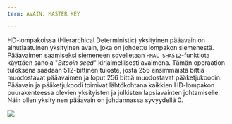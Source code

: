 ```yaml
---
term: AVAIN: MASTER KEY

---
```

HD-lompakoissa (Hierarchical Deterministic) yksityinen pääavain on ainutlaatuinen yksityinen avain, joka on johdettu lompakon siemenestä. Pääavaimen saamiseksi siemeneen sovelletaan `HMAC-SHA512`-funktiota käyttäen sanoja "*Bitcoin seed*" kirjaimellisesti avaimena. Tämän operaation tuloksena saadaan 512-bittinen tuloste, josta 256 ensimmäistä bittiä muodostavat pääavaimen ja loput 256 bittiä muodostavat pääketjukoodin. Pääavain ja pääketjukoodi toimivat lähtökohtana kaikkien HD-lompakon puurakenteessa olevien yksityisten ja julkisten lapsiavainten johtamiselle. Näin ollen yksityinen pääavain on johdannassa syvyydellä 0.

![](../../dictionnaire/assets/19.webp)